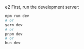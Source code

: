 e2
First, run the development server:

```bash
npm run dev
# or
yarn dev
# or
pnpm dev
# or
bun dev
```
